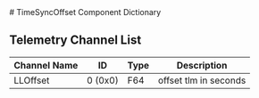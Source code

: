 <title>TimeSyncOffset Component Dictionary</title>
# TimeSyncOffset Component Dictionary


## Telemetry Channel List

|Channel Name|ID|Type|Description|
|---|---|---|---|
|LLOffset|0 (0x0)|F64|offset tlm in seconds|

